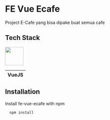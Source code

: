 
# FE Vue Ecafe

Project E-Cafe yang bisa dipake buat semua cafe


## Tech Stack

[<img src="https://upload.wikimedia.org/wikipedia/commons/thumb/9/95/Vue.js_Logo_2.svg/512px-Vue.js_Logo_2.svg.png" width="60" height="60" />](https://vuejs.org/)

| VueJS | 
| ----- | 



## Installation

Install fe-vue-ecafe with npm

```bash
  npm install
```
    